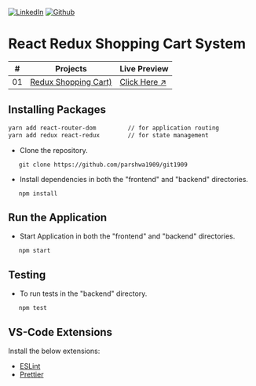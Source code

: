<!-- social media connecting shield -->

[![LinkedIn][linkedin-shield]][linkedin-url]
[![Github][github-shield]][github-url]

# React Redux Shopping Cart System

<!-- project directory & live preview link -->

|  #  | Projects                                                                                                                     | Live Preview                                                        |
| :-: | ---------------------------------------------------------------------------------------------------------------------------- | ------------------------------------------------------------------- |
| 01  | [Redux Shopping Cart)](https://github.com/SamiurRahmanMukul/React-Redux-Shopping-Cart-System/tree/main/react-redux-cart-app) | [Click Here ↗](https://mukul-react-redux-shopping-cart.netlify.app) |

<!-- INSTALL PROJECT PACKAGES -->

## Installing Packages

```sh
yarn add react-router-dom         // for application routing
yarn add redux react-redux        // for state management
```
 - Clone the repository.
``` 
   git clone https://github.com/parshwa1909/git1909
```
 - Install dependencies in both the "frontend" and "backend" directories.
``` 
   npm install
```
 
## Run the Application
 - Start Application in both the "frontend" and "backend" directories.

``` 
   npm start
```
## Testing
 - To run tests in the "backend" directory.
``` 
   npm test
```


<!-- EXTENSIONS & LINTING SETUP -->

## VS-Code Extensions

Install the below extensions:

- [ESLint](https://marketplace.visualstudio.com/items?itemName=dbaeumer.vscode-eslint)
- [Prettier](https://marketplace.visualstudio.com/items?itemName=esbenp.prettier-vscode)

<!-- my social media links -->

[linkedin-url]: https://www.linkedin.com/in/parshwa-gandhi2001
[github-url]: https://www.github.com/parshwa1909

<!-- shield icon links -->

[linkedin-shield]: https://img.shields.io/badge/-LinkedIn-black.svg?style=flat-square&logo=linkedin&colorB=555
[github-shield]: https://img.shields.io/badge/-Github-black.svg?style=flat-square&logo=github&colorB=555
